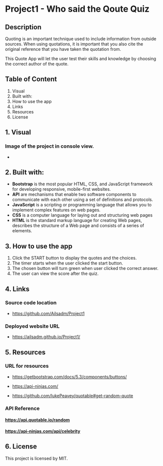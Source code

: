 # Project1 - Who said the Qoute Quiz

## Description

Quoting is an important technique used to include information from outside sources. When using quotations, it is important that you also cite the original reference that you have taken the quotation from.

This Quote App will let the user test their skills and knowledge by choosing the correct author of the quote.

## Table of Content

1. Visual
2. Built with:
3. How to use the app
4. Links
5. Resources
6. License

## 1. Visual

### Image of the project in console view.

- <img src= "">

## 2. Built with:

- **Bootstrap** is the most popular HTML, CSS, and JavaScript framework for developing responsive, mobile-first websites.
- **API** are mechanisms that enable two software components to communicate with each other using a set of definitions and protocols.
- **JavaScript** is a scripting or programming language that allows you to implement complex features on web pages.
- **CSS** is a computer language for laying out and structuring web pages
- **HTML** is the standard markup language for creating Web pages, describes the structure of a Web page and consists of a series of elements.

## 3. How to use the app

1. Click the START button to display the quotes and the choices.
2. The timer starts when the user clicked the start button.
3. The chosen button will turn green when user clicked the correct answer.
4. The user can view the score after the quiz.

## 4. Links

### Source code location

- https://github.com/Ailsadm/Project1

### Deployed website URL

- https://ailsadm.github.io/Project1/

## 5. Resources

### URL for resources

- https://getbootstrap.com/docs/5.3/components/buttons/

- https://api-ninjas.com/

- https://github.com/lukePeavey/quotable#get-random-quote

### API Reference

#### https://api.quotable.io/random

#### https://api-ninjas.com/api/celebrity

## 6. License

This project is licensed by MIT.
